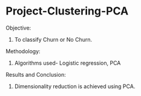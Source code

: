 # Project-Clustering-PCA
Objective:
1. To classify Churn or No Churn.


Methodology:
1. Algorithms used- Logistic regression, PCA 


Results and Conclusion:
1. Dimensionality reduction is achieved using PCA.
